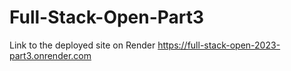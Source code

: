 # Full-Stack-Open-Part3

Link to the deployed site on Render
https://full-stack-open-2023-part3.onrender.com